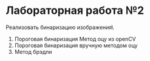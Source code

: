 # Лабораторная работа №2

Реализовать бинаризацию изображения\
1. Пороговая бинаризация Метод оцу из openCV
2. Пороговая бинаризация вручную методом оцу
3. Метод брэдли